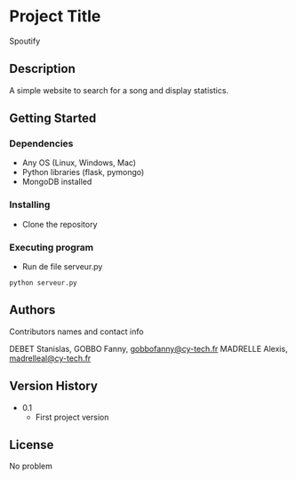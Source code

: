 # Project Title

Spoutify

## Description

A simple website to search for a song and display statistics.
## Getting Started

### Dependencies

* Any OS (Linux, Windows, Mac)
* Python libraries (flask, pymongo)
* MongoDB installed

### Installing

* Clone the repository

### Executing program

* Run de file serveur.py
```
python serveur.py
```


## Authors

Contributors names and contact info

DEBET Stanislas,
GOBBO Fanny, gobbofanny@cy-tech.fr
MADRELLE Alexis, madrelleal@cy-tech.fr

## Version History

* 0.1
    * First project version

## License

No problem